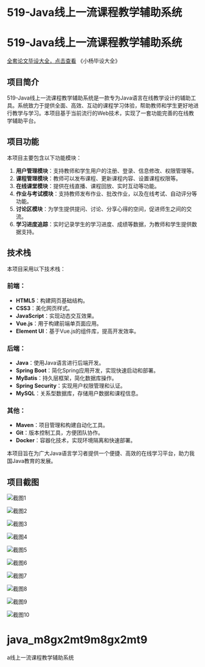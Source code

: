 # 519-Java线上一流课程教学辅助系统

# 519-Java线上一流课程教学辅助系统

[全套论文毕设大全，点击查看](https://www.yuque.com/yuqueyonghux32e1j/kxdc9g?#) 《小杨毕设大全》

## 项目简介

519-Java线上一流课程教学辅助系统是一款专为Java语言在线教学设计的辅助工具。系统致力于提供全面、高效、互动的课程学习体验，帮助教师和学生更好地进行教学与学习。本项目基于当前流行的Web技术，实现了一套功能完善的在线教学辅助平台。

## 项目功能

本项目主要包含以下功能模块：

1. **用户管理模块**：支持教师和学生用户的注册、登录、信息修改、权限管理等。
2. **课程管理模块**：教师可以发布课程、更新课程内容、设置课程权限等。
3. **在线课堂模块**：提供在线直播、课程回放、实时互动等功能。
4. **作业与考试模块**：支持教师发布作业、批改作业，以及在线考试、自动评分等功能。
5. **讨论区模块**：为学生提供提问、讨论、分享心得的空间，促进师生之间的交流。
6. **学习进度追踪**：实时记录学生的学习进度、成绩等数据，为教师和学生提供数据支持。

## 技术栈

本项目采用以下技术栈：

### 前端：

- **HTML5**：构建网页基础结构。
- **CSS3**：美化网页样式。
- **JavaScript**：实现动态交互效果。
- **Vue.js**：用于构建前端单页面应用。
- **Element UI**：基于Vue.js的组件库，提高开发效率。

### 后端：

- **Java**：使用Java语言进行后端开发。
- **Spring Boot**：简化Spring应用开发，实现快速启动和部署。
- **MyBatis**：持久层框架，简化数据库操作。
- **Spring Security**：实现用户权限管理和认证。
- **MySQL**：关系型数据库，存储用户数据和课程信息。

### 其他：

- **Maven**：项目管理和构建自动化工具。
- **Git**：版本控制工具，方便团队协作。
- **Docker**：容器化技术，实现环境隔离和快速部署。

本项目旨在为广大Java语言学习者提供一个便捷、高效的在线学习平台，助力我国Java教育的发展。

## 项目截图

![截图1](https://kevinyang.oss-cn-shenzhen.aliyuncs.com/ItprojectImage%2F519-Java%E7%BA%BF%E4%B8%8A%E4%B8%80%E6%B5%81%E8%AF%BE%E7%A8%8B%E6%95%99%E5%AD%A6%E8%BE%85%E5%8A%A9%E7%B3%BB%E7%BB%9F%2Fimg_1.jpg)

![截图2](https://kevinyang.oss-cn-shenzhen.aliyuncs.com/ItprojectImage%2F519-Java%E7%BA%BF%E4%B8%8A%E4%B8%80%E6%B5%81%E8%AF%BE%E7%A8%8B%E6%95%99%E5%AD%A6%E8%BE%85%E5%8A%A9%E7%B3%BB%E7%BB%9F%2Fimg_2.jpg)

![截图3](https://kevinyang.oss-cn-shenzhen.aliyuncs.com/ItprojectImage%2F519-Java%E7%BA%BF%E4%B8%8A%E4%B8%80%E6%B5%81%E8%AF%BE%E7%A8%8B%E6%95%99%E5%AD%A6%E8%BE%85%E5%8A%A9%E7%B3%BB%E7%BB%9F%2Fimg_3.jpg)

![截图4](https://kevinyang.oss-cn-shenzhen.aliyuncs.com/ItprojectImage%2F519-Java%E7%BA%BF%E4%B8%8A%E4%B8%80%E6%B5%81%E8%AF%BE%E7%A8%8B%E6%95%99%E5%AD%A6%E8%BE%85%E5%8A%A9%E7%B3%BB%E7%BB%9F%2Fimg_4.jpg)

![截图5](https://kevinyang.oss-cn-shenzhen.aliyuncs.com/ItprojectImage%2F519-Java%E7%BA%BF%E4%B8%8A%E4%B8%80%E6%B5%81%E8%AF%BE%E7%A8%8B%E6%95%99%E5%AD%A6%E8%BE%85%E5%8A%A9%E7%B3%BB%E7%BB%9F%2Fimg_5.jpg)

![截图6](https://kevinyang.oss-cn-shenzhen.aliyuncs.com/ItprojectImage%2F519-Java%E7%BA%BF%E4%B8%8A%E4%B8%80%E6%B5%81%E8%AF%BE%E7%A8%8B%E6%95%99%E5%AD%A6%E8%BE%85%E5%8A%A9%E7%B3%BB%E7%BB%9F%2Fimg_6.jpg)

![截图7](https://kevinyang.oss-cn-shenzhen.aliyuncs.com/ItprojectImage%2F519-Java%E7%BA%BF%E4%B8%8A%E4%B8%80%E6%B5%81%E8%AF%BE%E7%A8%8B%E6%95%99%E5%AD%A6%E8%BE%85%E5%8A%A9%E7%B3%BB%E7%BB%9F%2Fimg_7.jpg)

![截图8](https://kevinyang.oss-cn-shenzhen.aliyuncs.com/ItprojectImage%2F519-Java%E7%BA%BF%E4%B8%8A%E4%B8%80%E6%B5%81%E8%AF%BE%E7%A8%8B%E6%95%99%E5%AD%A6%E8%BE%85%E5%8A%A9%E7%B3%BB%E7%BB%9F%2Fimg_8.jpg)

![截图9](https://kevinyang.oss-cn-shenzhen.aliyuncs.com/ItprojectImage%2F519-Java%E7%BA%BF%E4%B8%8A%E4%B8%80%E6%B5%81%E8%AF%BE%E7%A8%8B%E6%95%99%E5%AD%A6%E8%BE%85%E5%8A%A9%E7%B3%BB%E7%BB%9F%2Fimg_9.jpg)

![截图10](https://kevinyang.oss-cn-shenzhen.aliyuncs.com/ItprojectImage%2F519-Java%E7%BA%BF%E4%B8%8A%E4%B8%80%E6%B5%81%E8%AF%BE%E7%A8%8B%E6%95%99%E5%AD%A6%E8%BE%85%E5%8A%A9%E7%B3%BB%E7%BB%9F%2Fimg_10.jpg)

# java_m8gx2mt9m8gx2mt9
a线上一流课程教学辅助系统
